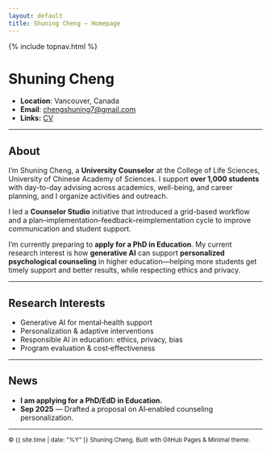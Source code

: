 ```yaml
---
layout: default
title: Shuning Cheng — Homepage
---
```


{% include topnav.html %}

# Shuning Cheng 

- **Location**: Vancouver, Canada  
- **Email**: <chengshuning7@gmail.com>
- **Links:** [CV](/assets/ShuningCheng_CV.pdf)

---

## About

I’m Shuning Cheng, a **University Counselor** at the College of Life Sciences, University of Chinese Academy of Sciences. I support **over 1,000 students** with day-to-day advising across academics, well-being, and career planning, and I organize activities and outreach. 

I led a **Counselor Studio** initiative that introduced a grid-based workflow and a plan–implementation–feedback–reimplementation cycle to improve communication and student support. 

I’m currently preparing to **apply for a PhD in Education**. My current research interest is how **generative AI** can support **personalized psychological counseling** in higher education—helping more students get timely support and better results, while respecting ethics and privacy.

---

## Research Interests
- Generative AI for mental‑health support
- Personalization & adaptive interventions
- Responsible AI in education: ethics, privacy, bias
- Program evaluation & cost‑effectiveness

---

## News   
- **I am applying for a PhD/EdD in Education.**  
- **Sep 2025** — Drafted a proposal on AI‑enabled counseling personalization.  

---

<sub>© {{ site.time | date: "%Y" }} Shuning Cheng. Built with GitHub Pages & Minimal theme.</sub>
